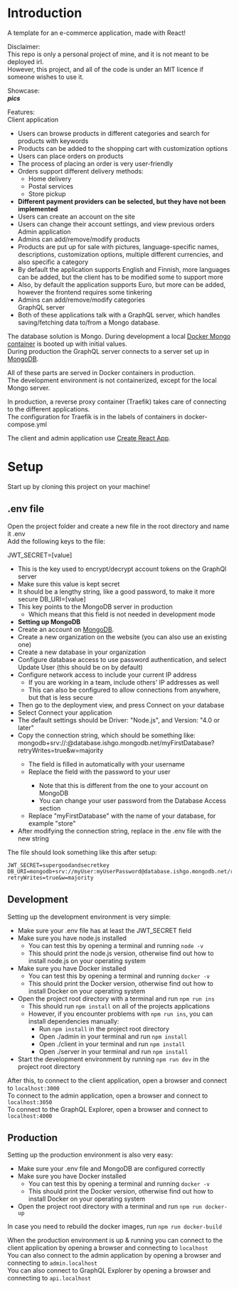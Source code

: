 # Introduction

A template for an e-commerce application, made with React!

Disclaimer:  
This repo is only a personal project of mine, and it is not meant to be deployed irl.  
However, this project, and all of the code is under an MIT licence if someone wishes to use it.

Showcase:  
**_pics_**

Features:  
Client application  
- Users can browse products in different categories and search for products with keywords
- Products can be added to the shopping cart with customization options
- Users can place orders on products
- The process of placing an order is very user-friendly
- Orders support different delivery methods:
  - Home delivery
  - Postal services
  - Store pickup
- **Different payment providers can be selected, but they have not been implemented**
- Users can create an account on the site
- Users can change their account settings, and view previous orders  
Admin application  
- Admins can add/remove/modify products
- Products are put up for sale with pictures, language-specific names, descriptions, customization options, multiple different currencies, and also specific a category
- By default the application supports English and Finnish, more languages can be added, but the client has to be modified some to support more
- Also, by default the application supports Euro, but more can be added, however the frontend requires some tinkering
- Admins can add/remove/modify categories  
GraphQL server  
- Both of these applications talk with a GraphQL server, which handles saving/fetching data to/from a Mongo database.

The database solution is Mongo. During development a local [Docker Mongo container](https://hub.docker.com/_/mongo) is booted up with initial values.  
During production the GraphQL server connects to a server set up in [MongoDB](https://www.mongodb.com/).

All of these parts are served in Docker containers in production.  
The development environment is not containerized, except for the local Mongo server.

In production, a reverse proxy container (Traefik) takes care of connecting to the different applications.  
The configuration for Traefik is in the labels of containers in docker-compose.yml

The client and admin application use [Create React App](https://github.com/facebook/create-react-app).

# Setup

Start up by cloning this project on your machine!

## .env file

Open the project folder and create a new file in the root directory and name it .env  
Add the following keys to the file:

JWT_SECRET=\[value\]  
- This is the key used to encrypt/decrypt account tokens on the GraphQl server
- Make sure this value is kept secret
- It should be a lengthy string, like a good password, to make it more secure
DB_URI=\[value\]  
- This key points to the MongoDB server in production
  - Which means that this field is not needed in development mode
- **Setting up MongoDB**
- Create an account on [MongoDB](https://www.mongodb.com/).
- Create a new organization on the website (you can also use an existing one)
- Create a new database in your organization
- Configure database access to use password authentication, and select Update User (this should be on by default)
- Configure network access to include your current IP address
  - If you are working in a team, include others' IP addresses as well
  - This can also be configured to allow connections from anywhere, but that is less secure
- Then go to the deployment view, and press Connect on your database
- Select Connect your application
- The default settings should be Driver: "Node.js", and Version: "4.0 or later"
- Copy the connection string, which should be something like: mongodb+srv://<user>:<password>@database.ishgo.mongodb.net/myFirstDatabase?retryWrites=true&w=majority
  - The <user> field is filled in automatically with your username
  - Replace the <password> field with the password to your user
    - Note that this is different from the one to your account on MongoDB
    - You can change your user password from the Database Access section
  - Replace "myFirstDatabase" with the name of your database, for example "store"
- After modifying the connection string, replace <value> in the .env file with the new string

The file should look something like this after setup:
```
JWT_SECRET=supergoodandsecretkey
DB_URI=mongodb+srv://myUser:myUserPassword@database.ishgo.mongodb.net/recom?retryWrites=true&w=majority
```

## Development

Setting up the development environment is very simple:

- Make sure your .env file has at least the JWT_SECRET field
- Make sure you have node.js installed
  - You can test this by opening a terminal and running `node -v`
  - This should print the node.js version, otherwise find out how to install node.js on your operating system
- Make sure you have Docker installed
  - You can test this by opening a terminal and running `docker -v`
  - This should print the Docker version, otherwise find out how to install Docker on your operating system
- Open the project root directory with a terminal and run `npm run ins`
  - This should run `npm install` on all of the projects applications
  - However, if you encounter problems with `npm run ins`, you can install dependencies manually:
    - Run `npm install` in the project root directory
    - Open ./admin in your terminal and run `npm install`
    - Open ./client in your terminal and run `npm install`
    - Open ./server in your terminal and run `npm install`
- Start the development environment by running `npm run dev` in the project root directory

After this, to connect to the client application, open a browser and connect to `localhost:3000`  
To connect to the admin application, open a browser and connect to `localhost:3050`  
To connect to the GraphQL Explorer, open a browser and connect to `localhost:4000`  
  
## Production

Setting up the production environment is also very easy:

- Make sure your .env file and MongoDB are configured correctly
- Make sure you have Docker installed
  - You can test this by opening a terminal and running `docker -v`
  - This should print the Docker version, otherwise find out how to install Docker on your operating system
- Open the project root directory with a terminal and run `npm run docker-up`

In case you need to rebuild the docker images, run `npm run docker-build`

When the production environment is up & running you can connect to the client application by opening a browser and connecting to `localhost`  
You can also connect to the admin application by opening a browser and connecting to `admin.localhost`  
You can also connect to GraphQL Explorer by opening a browser and connecting to `api.localhost`  
